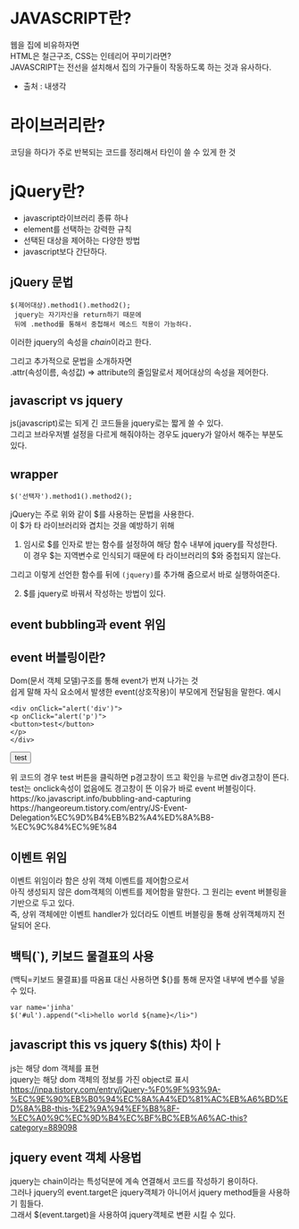 # JAVASCRIPT란?

웹을 집에 비유하자면<BR>
HTML은 철근구조, CSS는 인테리어 꾸미기라면?<br>
JAVASCRIPT는 전선을 설치해서 집의 가구들이 작동하도록 하는 것과 유사하다.

- 출처 : 내생각

# 라이브러리란?

코딩을 하다가 주로 반복되는 코드를 정리해서 타인이 쓸 수 있게 한 것

# jQuery란?

- javascript라이브러리 종류 하나
- element를 선택하는 강력한 규칙
- 선택된 대상을 제어하는 다양한 방법
- javascript보다 간단하다.

## jQuery 문법

```
$(제어대상).method1().method2();
 jquery는 자기자신을 return하기 때문에
 뒤에 .method를 통해서 중첩해서 메소드 적용이 가능하다.

```

이러한 jquery의 속성을 *chain*이라고 한다.<br>

그리고 추가적으로 문법을 소개하자면<br>
.attr(속성이름, 속성값) => attribute의 줄임말로서 제어대상의 속성을 제어한다.

## javascript vs jquery

js(javascript)로는 되게 긴 코드들을 jquery로는 짧게 쓸 수 있다.<br>
그리고 브라우저별 설정을 다르게 해줘야하는 경우도 jquery가 알아서 해주는 부분도 있다.

## wrapper

```
$('선택자').method1().method2();

```

jQuery는 주로 위와 같이 $를 사용하는 문법을 사용한다.<br>
이 $가 타 라이브러리와 겹치는 것을 예방하기 위해<br>

1. 임시로 $를 인자로 받는 함수를 설정하여 해당 함수 내부에 jquery를 작성한다.<br>
   이 경우 $는 지역변수로 인식되기 때문에 타 라이브러리의 $와 중첩되지 않는다.

그리고 이렇게 선언한 함수를 뒤에 `(jquery)`를 추가해 줌으로서 바로 실행하여준다.

2. $를 jquery로 바꿔서 작성하는 방법이 있다.

## event bubbling과 event 위임

## event 버블링이란?

Dom(문서 객체 모델)구조를 통해 event가 번져 나가는 것<br>
쉽게 말해 자식 요소에서 발생한 event(상호작용)이 부모에게 전달됨을 말한다.
예시

```
<div onClick="alert('div')">
<p onClick="alert('p')">
<button>test</button>
</p>
</div>
```

<div onClick="alert('div')">
<p onClick="alert('p')">
<button>test</button>
</p>
</div>
위 코드의 경우 test 버튼을 클릭하면 p경고창이 뜨고 확인을 누르면 div경고창이 뜬다.<br>
test는 onclick속성이 없음에도 경고창이 뜬 이유가 바로 event 버블링이다.
https://ko.javascript.info/bubbling-and-capturing
https://hangeoreum.tistory.com/entry/JS-Event-Delegation%EC%9D%B4%EB%B2%A4%ED%8A%B8-%EC%9C%84%EC%9E%84

## 이벤트 위임

이벤트 위임이라 함은 상위 객체 이벤트를 제어함으로서 <br>
아직 생성되지 않은 dom객체의 이벤트를 제어함을 말한다.
그 원리는 event 버블링을 기반으로 두고 있다.<br>
즉, 상위 객체에만 이벤트 handler가 있더라도 이벤트 버블링을 통해 상위객체까지 전달되어 온다.

## 백틱(`), 키보드 물결표의 사용

(백틱=키보드 물결표)를 따옴표 대신 사용하면 ${}를 통해 문자열 내부에 변수를 넣을 수 있다.

```
var name='jinha'
$('#ul').append("<li>hello world ${name}</li>")
```

## javascript this vs jquery $(this) 차이ㅏ

js는 해당 dom 객체를 표현<br>
jquery는 해당 dom 객체의 정보를 가진 object로 표시
https://inpa.tistory.com/entry/jQuery-%F0%9F%93%9A-%EC%9E%90%EB%B0%94%EC%8A%A4%ED%81%AC%EB%A6%BD%ED%8A%B8-this-%E2%9A%94%EF%B8%8F-%EC%A0%9C%EC%9D%B4%EC%BF%BC%EB%A6%AC-this?category=889098

## jquery event 객체 사용법

jquery는 chain이라는 특성덕분에 계속 연결해서 코드를 작성하기 용이하다.<br>
그러나 jquery의 event.target은 jquery객체가 아니어서 jquery method들을 사용하기 힘들다.<br>
그래서 $(event.target)을 사용하여 jquery객체로 변환 시킬 수 있다.

